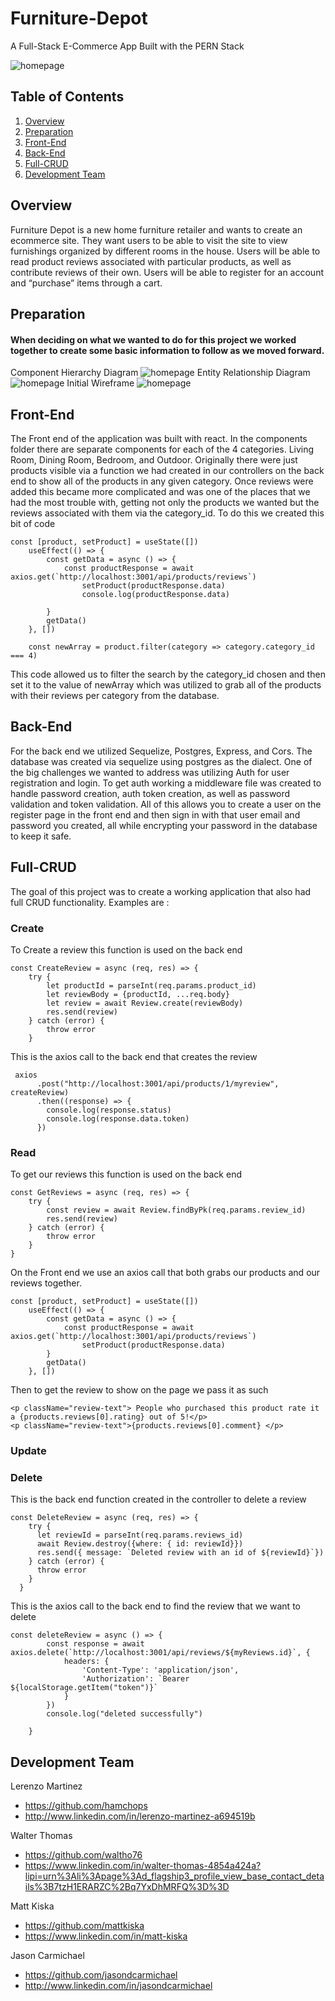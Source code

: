 # Furniture-Depot
A Full-Stack E-Commerce App Built with the PERN Stack

<img src="assets/furniture_hero.png" alt="homepage">

## Table of Contents

1. [Overview](#overview)
2. [Preparation](#preparation)
3. [Front-End](#frontend)
4. [Back-End](#backend)
5. [Full-CRUD](#fullcrud)
6. [Development Team](#developmentteam)

## Overview <a name="overview"></a>
Furniture Depot is a new home furniture retailer and wants to create an ecommerce site. They want users to be able to visit the site to view furnishings organized by different rooms in the house. Users will be able to read product reviews associated with particular products, as well as contribute reviews of their own. Users will be able to register for an account and “purchase” items through a cart.

## Preparation <a name="preparation"></a>
#### When deciding on what we wanted to do for this project we worked together to create some basic information to follow as we moved forward.

Component Hierarchy Diagram
<img src="assets/furniture_depot_CHD.png" alt="homepage">
Entity Relationship Diagram
<img src="assets/furniture_ecomm_ERD.png" alt="homepage">
Initial Wireframe
<img src="assets/landing_wireframe.png" alt="homepage">

## Front-End <a name="frontend"></a>
The Front end of the application was built with react. In the components folder there are separate components for each of the 4 categories. Living Room, Dining Room, Bedroom, and Outdoor. Originally there were just products visible via a function we had created in our controllers on the back end to show all of the products in any given category. Once reviews were added this became more complicated and was one of the places that we had the most trouble with, getting not only the products we wanted but the reviews associated with them via the category_id. To do this we created this bit of code 

```
const [product, setProduct] = useState([])
    useEffect(() => {
        const getData = async () => {
            const productResponse = await axios.get(`http://localhost:3001/api/products/reviews`)
                setProduct(productResponse.data)
                console.log(productResponse.data)
    
        }
        getData()
    }, [])
    
    const newArray = product.filter(category => category.category_id === 4)
```
This code allowed us to filter the search by the category_id chosen and then set it to the value of newArray which was utilized to grab all of the products with their reviews per category from the database.

## Back-End <a name="backend"></a>
For the back end we utilized Sequelize, Postgres, Express, and Cors. The database was created via sequelize using postgres as the dialect. 
One of the big challenges we wanted to address was utilizing Auth for user registration and login. To get auth working a middleware file was created to handle password creation, auth token creation, as well as password validation and token validation. All of this allows you to create a user on the register page in the front end and then sign in with that user email and password you created, all while encrypting your password in the database to keep it safe. 

## Full-CRUD <a name="fullcrud"></a>
The goal of this project was to create a working application that also had full CRUD functionality. Examples are :

### Create
To Create a review this function is used on the back end
```
const CreateReview = async (req, res) => {
    try {
        let productId = parseInt(req.params.product_id)
        let reviewBody = {productId, ...req.body}
        let review = await Review.create(reviewBody)
        res.send(review)
    } catch (error) {
        throw error
    }
```
This is the axios call to the back end that creates the review
```
 axios
      .post("http://localhost:3001/api/products/1/myreview", createReview)
      .then((response) => {
        console.log(response.status)
        console.log(response.data.token)
      })
```
### Read
To get our reviews this function is used on the back end
```
const GetReviews = async (req, res) => {
    try {
        const review = await Review.findByPk(req.params.review_id)
        res.send(review)
    } catch (error) {
        throw error
    }
}
```
On the Front end we use an axios call that both grabs our products and our reviews together.
```
const [product, setProduct] = useState([])
    useEffect(() => {
        const getData = async () => {
            const productResponse = await axios.get(`http://localhost:3001/api/products/reviews`)
                setProduct(productResponse.data)
        }
        getData()
    }, [])
```
Then to get the review to show on the page we pass it as such
```
<p className="review-text"> People who purchased this product rate it a {products.reviews[0].rating} out of 5!</p>
<p className="review-text">{products.reviews[0].comment} </p>
```
### Update

### Delete
This is the back end function created in the controller to delete a review
```
const DeleteReview = async (req, res) => {
    try {
      let reviewId = parseInt(req.params.reviews_id)
      await Review.destroy({where: { id: reviewId}})
      res.send({ message: `Deleted review with an id of ${reviewId}`})
    } catch (error) {
      throw error
    }
  }
```
This is the axios call to the back end to find the review that we want to delete
```
const deleteReview = async () => {
        const response = await axios.delete(`http://localhost:3001/api/reviews/${myReviews.id}`, {
            headers: {
                'Content-Type': 'application/json',
                'Authorization': `Bearer ${localStorage.getItem("token")}`
            }
        })
        console.log("deleted successfully")
       
    }
```
## Development Team <a name="developmentteam"></a>

Lerenzo Martinez
  * https://github.com/hamchops
  * http://www.linkedin.com/in/lerenzo-martinez-a694519b

Walter Thomas
  * https://github.com/waltho76
  * https://www.linkedin.com/in/walter-thomas-4854a424a?lipi=urn%3Ali%3Apage%3Ad_flagship3_profile_view_base_contact_details%3B7tzH1ERARZC%2Bq7YxDhMRFQ%3D%3D

Matt Kiska
  * https://github.com/mattkiska
  * https://www.linkedin.com/in/matt-kiska

Jason Carmichael
  * https://github.com/jasondcarmichael
  * http://www.linkedin.com/in/jasondcarmichael